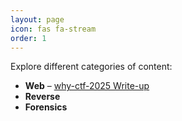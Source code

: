 ```yaml
---
layout: page
icon: fas fa-stream
order: 1
---
```

Explore different categories of content:

- **Web** – [why-ctf-2025 Write-up](https://raadalzyoud.github.io/posts/why-ctf-2025/)
- **Reverse**  
- **Forensics**
